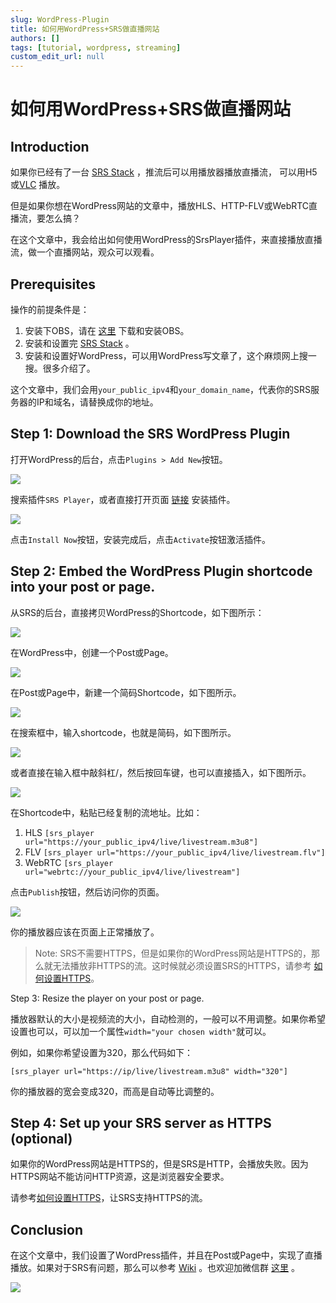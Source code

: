```yaml
---
slug: WordPress-Plugin
title: 如何用WordPress+SRS做直播网站
authors: []
tags: [tutorial, wordpress, streaming]
custom_edit_url: null
---
```


# 如何用WordPress+SRS做直播网站

## Introduction

如果你已经有了一台 [SRS Stack](https://www.bilibili.com/video/BV1844y1L7dL/) ，推流后可以用播放器播放直播流，
可以用H5或[VLC](https://www.videolan.org/) 播放。

但是如果你想在WordPress网站的文章中，播放HLS、HTTP-FLV或WebRTC直播流，要怎么搞？

在这个文章中，我会给出如何使用WordPress的SrsPlayer插件，来直接播放直播流，做一个直播网站，观众可以观看。

<!--truncate-->

## Prerequisites

操作的前提条件是：

1. 安装下OBS，请在 [这里](https://obsproject.com/) 下载和安装OBS。
1. 安装和设置完 [SRS Stack](https://www.bilibili.com/video/BV1844y1L7dL/) 。
1. 安装和设置好WordPress，可以用WordPress写文章了，这个麻烦网上搜一搜。很多介绍了。

这个文章中，我们会用`your_public_ipv4`和`your_domain_name`，代表你的SRS服务器的IP和域名，请替换成你的地址。

## Step 1: Download the SRS WordPress Plugin

打开WordPress的后台，点击`Plugins > Add New`按钮。

![](/img/blog-2022-04-15-001.png)

搜索插件`SRS Player`，或者直接打开页面 [链接](https://wordpress.org/plugins/srs-player/) 安装插件。

![](/img/blog-2022-04-15-002.png)

点击`Install Now`按钮，安装完成后，点击`Activate`按钮激活插件。

## Step 2: Embed the WordPress Plugin shortcode into your post or page.

从SRS的后台，直接拷贝WordPress的Shortcode，如下图所示：

![](/img/blog-2022-04-15-003.png)

在WordPress中，创建一个Post或Page。

![](/img/blog-2022-04-15-004.png)

在Post或Page中，新建一个简码Shortcode，如下图所示。

![](/img/blog-2022-04-15-005.png)

在搜索框中，输入shortcode，也就是简码，如下图所示。

![](/img/blog-2022-04-15-006.png)

或者直接在输入框中敲斜杠/，然后按回车键，也可以直接插入，如下图所示。

![](/img/blog-2022-04-15-007.png)

在Shortcode中，粘贴已经复制的流地址。比如：

1. HLS `[srs_player url="https://your_public_ipv4/live/livestream.m3u8"]`
1. FLV `[srs_player url="https://your_public_ipv4/live/livestream.flv"]`
1. WebRTC `[srs_player url="webrtc://your_public_ipv4/live/livestream"]`

点击`Publish`按钮，然后访问你的页面。

![](/img/blog-2022-04-15-008.png)

你的播放器应该在页面上正常播放了。

> Note: SRS不需要HTTPS，但是如果你的WordPress网站是HTTPS的，那么就无法播放非HTTPS的流。这时候就必须设置SRS的HTTPS，请参考
> [如何设置HTTPS](./2022-04-12-SRS-Stack-HTTPS.md)。

Step 3: Resize the player on your post or page.

播放器默认的大小是视频流的大小，自动检测的，一般可以不用调整。如果你希望设置也可以，可以加一个属性`width="your chosen width"`就可以。

例如，如果你希望设置为320，那么代码如下：

```text
[srs_player url="https://ip/live/livestream.m3u8" width="320"]
```

你的播放器的宽会变成320，而高是自动等比调整的。

## Step 4: Set up your SRS server as HTTPS (optional)

如果你的WordPress网站是HTTPS的，但是SRS是HTTP，会播放失败。因为HTTPS网站不能访问HTTP资源，这是浏览器安全要求。

请参考[如何设置HTTPS](./2022-04-12-SRS-Stack-HTTPS.md)，让SRS支持HTTPS的流。

## Conclusion

在这个文章中，我们设置了WordPress插件，并且在Post或Page中，实现了直播播放。如果对于SRS有问题，那么可以参考
[Wiki](/docs/v4/doc/introduction) 。也欢迎加微信群 [这里](/contact) 。

![](https://ossrs.net/gif/v1/sls.gif?site=ossrs.net&path=/lts/blog-zh/22-04-15-WordPress-Plugin)


